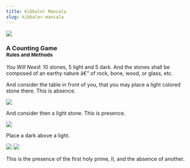 ```yaml
---
title: Kibbaler Mancala
slug: kibbaler-mancala
---
```


<img class="flush" src="/image/mancala.sm.png">

<p class="center">
<h3>A Counting Game
<br><small>Rules and Methods</small></h3>
</p>

*You Will Need*: 10 stones, 5 light and 5 dark. And the stones shall be composed of an earthy nature â€“ of rock, bone, wood, or glass, etc.

And consider the table in front of you, that you may place a light colored stone there. This is absence.

<img class="nozoom" src="/image/bottle_0.png">

And consider then a light stone. This is presence.

<img class="nozoom" src="/image/bottle_1.png">

Place a dark above a light.

<img class="nozoom" src="/image/bottle_1.png">
<img class="nozoom" src="/image/bottle_0.png" >

This is the presence of the first holy prime, II, and the absence of another.
